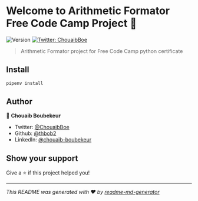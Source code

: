 # Welcome to Arithmetic Formator Free Code Camp Project 👋
![Version](https://img.shields.io/badge/version-1-blue.svg?cacheSeconds=2592000)
[![Twitter: ChouaibBoe](https://img.shields.io/twitter/follow/ChouaibBoe.svg?style=social)](https://twitter.com/ChouaibBoe)

> Arithmetic Formator project for Free Code Camp python certificate

## Install

```sh
pipenv install
```

## Author

👤 **Chouaib Boubekeur**

* Twitter: [@ChouaibBoe](https://twitter.com/ChouaibBoe)
* Github: [@thbob2](https://github.com/thbob2)
* LinkedIn: [@chouaib-boubekeur](https://linkedin.com/in/chouaib-boubekeur)

## Show your support

Give a ⭐️ if this project helped you!


***
_This README was generated with ❤️ by [readme-md-generator](https://github.com/kefranabg/readme-md-generator)_